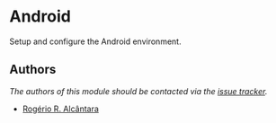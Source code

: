 Android
===

Setup and configure the Android environment.

Authors
-------

*The authors of this module should be contacted via the [issue tracker][1].*

-   [Rogério R. Alcântara](https://github.com/roalcantara)

[1]: https://github.com/roalcantara/prezto/issues
